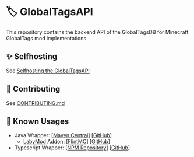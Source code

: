 # :label: GlobalTagsAPI
This repository contains the backend API of the GlobalTagsDB for Minecraft GlobalTags mod implementations.

## ✨ Selfhosting
See [Selfhosting the GlobalTagsAPI](https://docs.globaltags.xyz/api/self-hosting/)

## 🤝 Contributing
See [CONTRIBUTING.md](CONTRIBUTING.md)

## 🔨 Known Usages
- Java Wrapper: [[Maven Central](https://central.sonatype.com/artifact/com.rappytv.globaltags/GlobalTagsJava)] [[GitHub](https://github.com/Global-Tags/Java)]
  - [LabyMod](https://labymod.net) Addon: [[FlintMC](https://flintmc.net/modification/142.globaltags)] [[GitHub](https://github.com/Global-Tags/LabyAddon)]
- Typescript Wrapper: [[NPM Repository](https://www.npmjs.com/package/globaltags.ts)] [[GitHub](https://github.com/Global-Tags/Typescript)]
